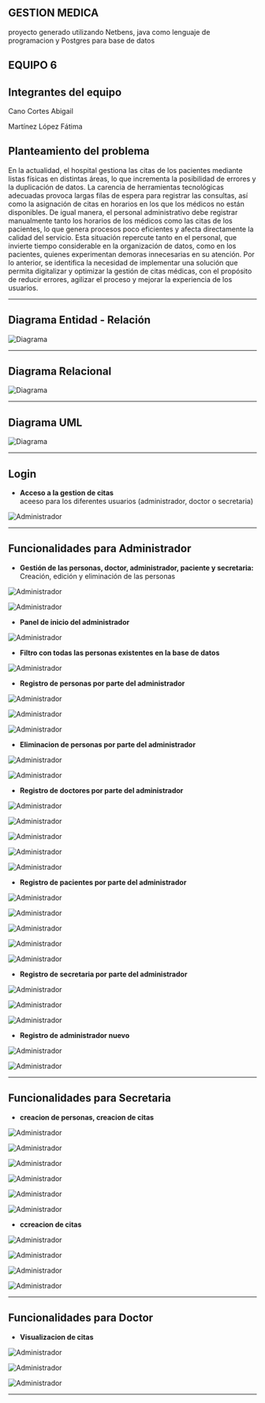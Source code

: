 ## GESTION MEDICA

proyecto generado utilizando Netbens, java como lenguaje de programacion y Postgres para base de datos

## EQUIPO 6


## Integrantes del equipo

Cano Cortes Abigail

Martínez López Fátima



## Planteamiento del problema

En la actualidad, el hospital gestiona las citas de los pacientes mediante listas físicas en distintas áreas, lo que incrementa la posibilidad de errores y la duplicación de datos. La carencia de herramientas tecnológicas adecuadas provoca largas filas de espera para registrar las consultas, así como la asignación de citas en horarios en los que los médicos no están disponibles.
De igual manera, el personal administrativo debe registrar manualmente tanto los horarios de los médicos como las citas de los pacientes, lo que genera procesos poco eficientes y afecta directamente la calidad del servicio. Esta situación repercute tanto en el personal, que invierte tiempo considerable en la organización de datos, como en los pacientes, quienes experimentan demoras innecesarias en su atención.
Por lo anterior, se identifica la necesidad de implementar una solución que permita digitalizar y optimizar la gestión de citas médicas, con el propósito de reducir errores, agilizar el proceso y mejorar la experiencia de los usuarios.


---

## Diagrama Entidad - Relación

![Diagrama](capturascitas/relacion.png)

---

## Diagrama Relacional

![Diagrama](capturascitas/relacional.png)

---

## Diagrama UML

![Diagrama](capturascitas/uml.png)

---

## Login

- **Acceso a la gestion de citas**  
  aceeso para los diferentes usuarios (administrador, doctor o secretaria)

![Administrador](capturascitas/login.png)
  
---

## Funcionalidades para Administrador

- **Gestión de las personas, doctor, administrador, paciente y secretaria:**  
  Creación, edición y eliminación de las personas
  
![Administrador](capturascitas/admin1.png)

![Administrador](capturascitas/admin2.png)


- **Panel de inicio del administrador**  

![Administrador](capturascitas/admin3.png)


- **Filtro con todas  las personas existentes en la base de datos** 

![Administrador](capturascitas/admin4.png)

- **Registro de personas por parte del administrador** 

![Administrador](capturascitas/admin6.png)

![Administrador](capturascitas/admin7.png)



![Administrador](capturascitas/admin9.png)

- **Eliminacion de personas por parte del administrador** 

![Administrador](capturascitas/admin10.png)

![Administrador](capturascitas/admin11.png)

- **Registro de doctores por parte del administrador** 

![Administrador](capturascitas/admin111.png)

![Administrador](capturascitas/admin112.png)

![Administrador](capturascitas/admin113.png)

![Administrador](capturascitas/admin114.png)

![Administrador](capturascitas/admin115.png)



- **Registro de pacientes por parte del administrador** 

![Administrador](capturascitas/admin116.png)

![Administrador](capturascitas/admin117.png)

![Administrador](capturascitas/admin118.png)

![Administrador](capturascitas/admin119.png)

![Administrador](capturascitas/admin120.png)

- **Registro de secretaria por parte del administrador** 

![Administrador](capturascitas/admin121.png)

![Administrador](capturascitas/admin122.png)

![Administrador](capturascitas/admin123.png)


- **Registro de administrador nuevo** 

![Administrador](capturascitas/admin124.png)

![Administrador](capturascitas/admin125.png)


---

## Funcionalidades para Secretaria

- **creacion de personas, creacion de citas**

  
![Administrador](capturascitas/admin14.png)

![Administrador](capturascitas/admin15.png)

![Administrador](capturascitas/admin16.png)

![Administrador](capturascitas/admin17.png)

![Administrador](capturascitas/admin18.png)

![Administrador](capturascitas/admin19.png)

- **ccreacion de citas**

![Administrador](capturascitas/admin20.png)

![Administrador](capturascitas/admin21.png)

![Administrador](capturascitas/admin22.png)

![Administrador](capturascitas/admin23.png)


---

## Funcionalidades para  Doctor

- **Visualizacion de citas**  

![Administrador](capturascitas/admin24.png)

![Administrador](capturascitas/admin25.png)

![Administrador](capturascitas/admin26.png)


---
